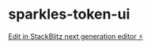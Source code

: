 # sparkles-token-ui

[Edit in StackBlitz next generation editor ⚡️](https://stackblitz.com/~/github.com/sparkle666/sparkles-token-ui)